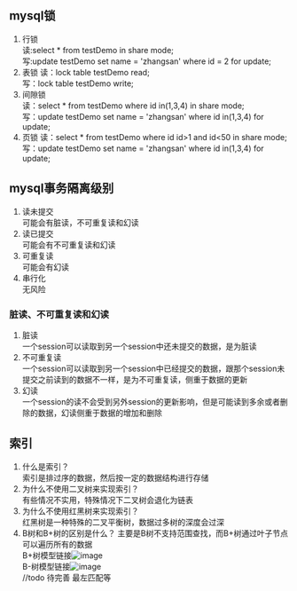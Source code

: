 ## mysql锁
  1. 行锁  
    读:select * from testDemo in share mode;  
    写:update testDemo set name = 'zhangsan' where id = 2 for update;      
  2. 表锁
    读：lock table testDemo read;  
    写：lock table testDemo write;  
  3. 间隙锁  
    读：select * from testDemo where id in(1,3,4) in share mode;  
    写：update testDemo set name = 'zhangsan' where id in(1,3,4) for update; 
  4. 页锁
    读：select * from testDemo where id id>1 and id<50 in share mode;  
    写：update testDemo set name = 'zhangsan' where id in(1,3,4) for update; 
    
## mysql事务隔离级别
   1. 读未提交  
        可能会有脏读，不可重复读和幻读
   2. 读已提交  
        可能会有不可重复读和幻读
   3. 可重复读  
        可能会有幻读
   4. 串行化  
        无风险
### 脏读、不可重复读和幻读
   1. 脏读  
        一个session可以读取到另一个session中还未提交的数据，是为脏读
   2. 不可重复读  
        一个session可以读取到另一个session中已经提交的数据，跟那个session未提交之前读到的数据不一样，是为不可重复读，侧重于数据的更新
   3. 幻读  
       一个session的读不会受到另外session的更新影响，但是可能读到多余或者删除的数据，幻读侧重于数据的增加和删除
 ## 索引  
   1. 什么是索引？  
        索引是排过序的数据，然后按一定的数据结构进行存储
   2. 为什么不使用二叉树来实现索引？  
        有些情况不实用，特殊情况下二叉树会退化为链表
   3. 为什么不使用红黑树来实现索引？  
        红黑树是一种特殊的二叉平衡树，数据过多树的深度会过深
   4. B树和B+树的区别是什么？
        主要是B树不支持范围查找，而B+树通过叶子节点可以遍历所有的数据  
    B+树模型链接![image](B+树.png)    
    B-树模型链接![image](B+树.png)    
//todo 待完善 最左匹配等

